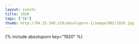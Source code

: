 ```yaml
--- 
layout: sieutv
title: 1920
tags: ["1k"]
thumb: http://94.23.248.219/absoluporn-1/image/002/1920.jpg
---
```

{% include absoluporn key="1920" %} 
